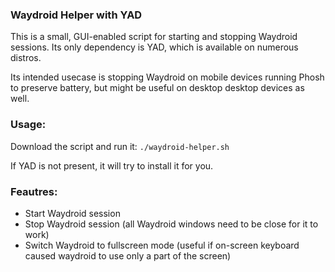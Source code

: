 ### Waydroid Helper with YAD
This is a small, GUI-enabled script for starting and stopping Waydroid sessions. Its only dependency is YAD, which is available on numerous distros.

Its intended usecase is stopping Waydroid on mobile devices running Phosh to preserve battery, but might be useful on desktop desktop devices as well.

### Usage:
Download the script and run it:
`./waydroid-helper.sh`

If YAD is not present, it will try to install it for you.

### Feautres:
- Start Waydroid session
- Stop Waydroid session (all Waydroid windows need to be close for it to work)
- Switch Waydroid to fullscreen mode (useful if on-screen keyboard caused waydroid to use only a part of the screen)
